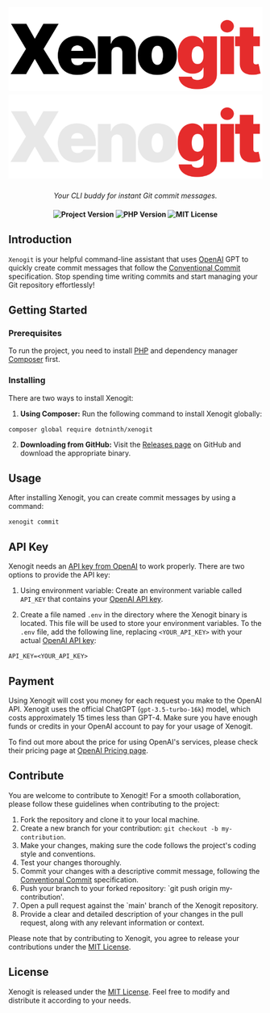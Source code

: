 <h1 align="center">
    <a href="https://github.com/dotninth/xenogit/#gh-light-mode-only">
        <img src="./.github/assets/xenogit-logo-light.svg" alt="Xenogit Repository">
    </a>
    <a href="https://github.com/dotninth/xenogit/#gh-dark-mode-only">
        <img src="./.github/assets/xenogit-logo-dark.svg" alt="Xenogit Repository">
    </a>
</h1>

<p align="center">
    <i align="center">Your CLI buddy for instant Git commit messages.</i>
</p>

<h4 align="center">
    <img src="https://img.shields.io/badge/release-v1.0.0-blue" alt="Project Version">
    <img src="https://img.shields.io/badge/php-%3E=8.1-royalblue" alt="PHP Version">
    <img src="https://img.shields.io/badge/license-MIT-green" alt="MIT License">
</h4>

## Introduction
`Xenogit` is your helpful command-line assistant that uses [OpenAI](https://openai.com/) GPT to quickly create commit messages that follow the [Conventional Commit](https://www.conventionalcommits.org/en/v1.0.0/) specification. Stop spending time writing commits and start managing your Git repository effortlessly!

## ️Getting Started

### Prerequisites
To run the project, you need to install [PHP](https://www.php.net/manual/en/install.php) and dependency manager [Composer](https://getcomposer.org) first.

### Installing
There are two ways to install Xenogit:

1. **Using Composer:** Run the following command to install Xenogit globally:

```shell
composer global require dotninth/xenogit
```

2. **Downloading from GitHub:** Visit the [Releases page](https://github.com/dotninth/xenogit/releases) on GitHub and download the appropriate binary.

## Usage
After installing Xenogit, you can create commit messages by using a command:

```shell
xenogit commit
```

## API Key
Xenogit needs an [API key from OpenAI](https://platform.openai.com/account/api-keys) to work properly. There are two options to provide the API key:

1. Using environment variable: Create an environment variable called `API_KEY` that contains your [OpenAI API key](https://platform.openai.com/account/api-keys).

2. Create a file named `.env` in the directory where the Xenogit binary is located. This file will be used to store your environment variables. To the `.env` file, add the following line, replacing `<YOUR_API_KEY>` with your actual [OpenAI API key](https://platform.openai.com/account/api-keys):

```shell
API_KEY=<YOUR_API_KEY>
```

## Payment

Using Xenogit will cost you money for each request you make to the OpenAI API. Xenogit uses the official ChatGPT (`gpt-3.5-turbo-16k`) model, which costs approximately 15 times less than GPT-4. Make sure you have enough funds or credits in your OpenAI account to pay for your usage of Xenogit.

To find out more about the price for using OpenAI's services, please check their pricing page at [OpenAI Pricing page](https://openai.com/pricing).

## Contribute
You are welcome to contribute to Xenogit! For a smooth collaboration, please follow these guidelines when contributing to the project:

1. Fork the repository and clone it to your local machine.
2. Create a new branch for your contribution: `git checkout -b my-contribution`.
3. Make your changes, making sure the code follows the project's coding style and conventions.
4. Test your changes thoroughly.
5. Commit your changes with a descriptive commit message, following the [Conventional Commit](https://www.conventionalcommits.org/) specification.
6. Push your branch to your forked repository: `git push origin my-contribution'.
7. Open a pull request against the `main' branch of the Xenogit repository.
8. Provide a clear and detailed description of your changes in the pull request, along with any relevant information or context.

Please note that by contributing to Xenogit, you agree to release your contributions under the [MIT License](LICENSE.md).

## License

Xenogit is released under the [MIT License](LICENSE.md). Feel free to modify and distribute it according to your needs.

